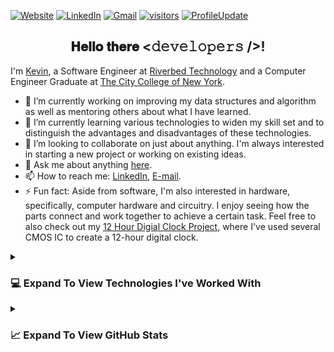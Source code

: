[![Website](https://img.shields.io/badge/Website-ChibiKev.github.io-informational?style=flat&color=black&logo=GitHub&logoColor=white)](https://ChibiKev.github.io) 
[![LinkedIn](https://img.shields.io/badge/-kevinchen07cd-0072b1?style=flat&logo=Linkedin&logoColor=white)](https://www.linkedin.com/in/kevinchen07cd/) 
[![Gmail](https://img.shields.io/badge/-kevinchen.07cd@gmail.com-c14438?style=flat&logo=Gmail&logoColor=white)](mailto:kevinchen.07cd@gmail.com) 
[![visitors](https://badges.pufler.dev/visits/ChibiKev/ChibiKev?logo=GitHub&label=visits&color=success&logoColor=white&style=flat)](https://github.com/ChibiKev) 
[![ProfileUpdate](https://img.shields.io/github/last-commit/ChibiKev/ChibiKev?label=profile%20updated&style=flat)](https://github.com/ChibiKev)
<div align="center">
  <h2>
    𝐇𝐞𝐥𝐥𝐨 𝐭𝐡𝐞𝐫𝐞 <𝚍𝚎𝚟𝚎𝚕𝚘𝚙𝚎𝚛𝚜 />!
  </h2>
</div>

<!--
**ChibiKev/ChibiKev** is a ✨ _special_ ✨ repository because its `README.md` (this file) appears on your GitHub profile.

Here are some ideas to get you started:

- 🔭 I’m currently working on ...
- 🌱 I’m currently learning ...
- 👯 I’m looking to collaborate on ...
- 🤔 I’m looking for help with ...
- 💬 Ask me about ...
- 📫 How to reach me: ...
- 😄 Pronouns: ...
- ⚡ Fun fact: ...
-->

I'm [Kevin](https://www.linkedin.com/in/kevinchen07cd/), a Software Engineer at [Riverbed Technology](https://www.riverbed.com/) and a Computer Engineer Graduate at [The City College of New York](https://www.ccny.cuny.edu/).
- 🔭 I’m currently working on improving my data structures and algorithm as well as mentoring others about what I have learned.
- 🌱 I’m currently learning various technologies to widen my skill set and to distinguish the advantages and disadvantages of these technologies.
- 👯 I’m looking to collaborate on just about anything. I'm always interested in starting a new project or working on existing ideas.
- 💬 Ask me about anything [here](https://github.com/ChibiKev/ChibiKev/issues).
- 📫 How to reach me: [LinkedIn](https://www.linkedin.com/in/kevinchen07cd/), [E-mail](mailto:kevinchen.07cd@gmail.com).
- ⚡ Fun fact: Aside from software, I'm also interested in hardware, specifically, computer hardware and circuitry. I enjoy seeing how the parts connect and work together to achieve a certain task. Feel free to also check out my [12 Hour Digial Clock Project](https://chibikev.github.io/Projects/Digital-Clock.html), where I've used several CMOS IC to create a 12-hour digital clock.

<details>
  <summary><h3> 💻 Expand To View Technologies I've Worked With </h3></summary>
  <b>Programming Languages and Technologies</b><br/>
  <img src="https://img.shields.io/badge/JavaScript-323330?style=for-the-badge&logo=javascript&logoColor=F7DF1E"/>
  <img src="https://img.shields.io/badge/Python-FFD43B?style=for-the-badge&logo=python&logoColor=blue"/>
  <img src="https://img.shields.io/badge/HTML5-E34F26?style=for-the-badge&logo=html5&logoColor=white"/>
  <img src="https://img.shields.io/badge/CSS3-1572B6?style=for-the-badge&logo=css3&logoColor=white"/>
  <img src="https://img.shields.io/badge/Java-ED8B00?style=for-the-badge&logo=java&logoColor=white"/>
  <img src="https://img.shields.io/badge/C%2B%2B-00599C?style=for-the-badge&logo=c%2B%2B&logoColor=white"/>
  <img src="https://img.shields.io/badge/C-00599C?style=for-the-badge&logo=c&logoColor=white"/>
  <br/>
  <b>Others (Frameworks and Libraries)</b><br/>
  <img src="https://img.shields.io/badge/Node.js-339933?style=for-the-badge&logo=nodedotjs&logoColor=white"/>
  <img src="https://img.shields.io/badge/React-20232A?style=for-the-badge&logo=react&logoColor=61DAFB"/>
  <img src="https://img.shields.io/badge/Electron-2B2E3A?style=for-the-badge&logo=electron&logoColor=9FEAF9"/>
  <img src="https://img.shields.io/badge/JWT-000000?style=for-the-badge&logo=JSON%20web%20tokens&logoColor=white"/>
  <br/>
  <img src="https://img.shields.io/badge/Bootstrap-563D7C?style=for-the-badge&logo=bootstrap&logoColor=white"/>
  <img src="https://img.shields.io/badge/Material%20UI-007FFF?style=for-the-badge&logo=mui&logoColor=white"/>
  <br/>
  <img src="https://img.shields.io/badge/Express.js-000000?style=for-the-badge&logo=express&logoColor=white"/>
  <img src="https://img.shields.io/badge/Flask-000000?style=for-the-badge&logo=flask&logoColor=white"/>
  <img src="https://img.shields.io/badge/Sequelize-52B0E7?style=for-the-badge&logo=Sequelize&logoColor=white"/>
  <img src="https://img.shields.io/badge/Puppeteer-40B5A4?style=for-the-badge&logo=Puppeteer&logoColor=white"/>
  <br/>
  <img src="https://img.shields.io/badge/Markdown-000000?style=for-the-badge&logo=markdown&logoColor=white"/>
  <img src="https://img.shields.io/badge/json-5E5C5C?style=for-the-badge&logo=json&logoColor=white"/>
  <br/>
  <b>Databases</b><br/>
  <img src="https://img.shields.io/badge/MySQL-005C84?style=for-the-badge&logo=mysql&logoColor=white"/>
  <img src="https://img.shields.io/badge/PostgreSQL-316192?style=for-the-badge&logo=postgresql&logoColor=white"/>
  <img src="https://img.shields.io/badge/SQLite-07405E?style=for-the-badge&logo=sqlite&logoColor=white"/>
  <img src="https://img.shields.io/badge/MongoDB-4EA94B?style=for-the-badge&logo=mongodb&logoColor=white"/>
  <br/>
  <b>Cloud</b><br/>
  <img src="https://img.shields.io/badge/Heroku-430098?style=for-the-badge&logo=heroku&logoColor=white"/>
  <img src="https://img.shields.io/badge/Amazon_AWS-FF9900?style=for-the-badge&logo=amazonaws&logoColor=white"/>
  <img src="https://img.shields.io/badge/GitHub_Actions-2088FF?style=for-the-badge&logo=github-actions&logoColor=white"/>
  <img src="https://img.shields.io/badge/Google_Cloud-4285F4?style=for-the-badge&logo=google-cloud&logoColor=white"/>
  <img src="https://img.shields.io/badge/Sonar%20cloud-F3702A?style=for-the-badge&logo=sonarcloud&logoColor=white"/>
  <img src="https://img.shields.io/badge/travis_CI-3EAAAF?style=for-the-badge&logo=travisci&logoColor=white"/>
  <br/>
  <b>Version Control</b><br/>
  <img src="https://img.shields.io/badge/GIT-E44C30?style=for-the-badge&logo=git&logoColor=white"/>
  <img src="https://img.shields.io/badge/GitHub-100000?style=for-the-badge&logo=github&logoColor=white"/>
  <img src="https://img.shields.io/badge/Bitbucket-0747a6?style=for-the-badge&logo=bitbucket&logoColor=white"/>
  <br/>
  <b>IDE</b><br/>
  <img src="https://img.shields.io/badge/Visual_Studio_Code-0078D4?style=for-the-badge&logo=visual%20studio%20code&logoColor=white"/>
  <img src="https://img.shields.io/badge/Eclipse-2C2255?style=for-the-badge&logo=eclipse&logoColor=white"/>
  <img src="https://img.shields.io/badge/sublime_text-%23575757.svg?&style=for-the-badge&logo=sublime-text&logoColor=important"/>
  <img src="https://img.shields.io/badge/Android_Studio-3DDC84?style=for-the-badge&logo=android-studio&logoColor=white"/>
  <img src="https://img.shields.io/badge/Notepad++-90E59A.svg?style=for-the-badge&logo=notepad%2B%2B&logoColor=black"/>
  <br/>
  <b>Design</b><br/>
  <img src="https://img.shields.io/badge/figma%20-%23F24E1E.svg?&style=for-the-badge&logo=figma&logoColor=white"/>
</details>
<details>
  <summary><h3> &#x1f4c8; Expand To View GitHub Stats</h3></summary>
  <p align="center">
    <a href="https://github.com/ChibiKev">
      <img align="center" alt="github stats" src="https://github-readme-stats.vercel.app/api?username=ChibiKev&show_icons=true&include_all_commits=true&count_private=true&line_height=20&title_color=7A7ADB&icon_color=2234AE&text_color=D3D3D3&bg_color=0,000000,130F40" />
    </a>
    <a href="https://github.com/ChibiKev">
      <img align="center" alt="top languages stats" src="https://github-readme-stats.vercel.app/api/top-langs/?username=ChibiKev&layout=compact&langs_count=8&line_height=20&title_color=7A7ADB&icon_color=2234AE&text_color=D3D3D3&bg_color=0,000000,130F40" />
    </a>
  </p>
</details>
